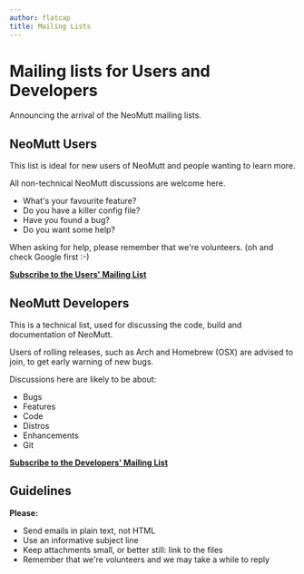 ```yaml
---
author: flatcap
title: Mailing Lists
---
```


# Mailing lists for Users and Developers

Announcing the arrival of the NeoMutt mailing lists.

## NeoMutt Users

This list is ideal for new users of NeoMutt and people wanting to learn more.

All non-technical NeoMutt discussions are welcome here.

- What's your favourite feature?
- Do you have a killer config file?
- Have you found a bug?
- Do you want some help?

When asking for help, please remember that we're volunteers. (oh and check
Google first :-)

[**Subscribe to the Users' Mailing List**](http://mailman.neomutt.org/mailman/listinfo/neomutt-users-neomutt.org)

## NeoMutt Developers

This is a technical list, used for discussing the code, build and documentation
of NeoMutt.

Users of rolling releases, such as Arch and Homebrew (OSX) are advised to join,
to get early warning of new bugs.

Discussions here are likely to be about:

- Bugs
- Features
- Code
- Distros
- Enhancements
- Git

[**Subscribe to the Developers' Mailing List**](http://mailman.neomutt.org/mailman/listinfo/neomutt-devel-neomutt.org)

## Guidelines

**Please:**

- Send emails in plain text, not HTML
- Use an informative subject line
- Keep attachments small, or better still: link to the files
- Remember that we're volunteers and we may take a while to reply

